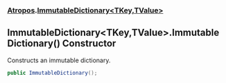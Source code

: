### [Atropos](Atropos.md 'Atropos').[ImmutableDictionary&lt;TKey,TValue&gt;](ImmutableDictionary_TKey_TValue_.md 'Atropos.ImmutableDictionary&lt;TKey,TValue&gt;')
## ImmutableDictionary&lt;TKey,TValue&gt;.ImmutableDictionary() Constructor
Constructs an immutable dictionary.  
```csharp
public ImmutableDictionary();
```
